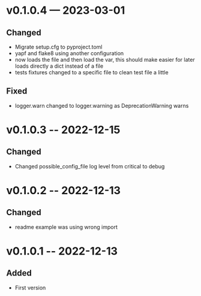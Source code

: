 
<a id='changelog-v0.1.0.4'></a>
# v0.1.0.4 — 2023-03-01

## Changed

- Migrate setup.cfg to pyproject.toml
- yapf and flake8 using another configuration
- now loads the file and then load the var, this should make easier for later loads directly a dict instead of a file
- tests fixtures changed to a specific file to clean test file a little

## Fixed

- logger.warn changed to logger.warning as DeprecationWarning warns

<a id='changelog-v0.1.0.3'></a>
# v0.1.0.3 -- 2022-12-15

## Changed

- Changed possible_config_file log level from critical to debug

<a id='changelog-v0.1.0.2'></a>
# v0.1.0.2 -- 2022-12-13

## Changed

- readme example was using wrong import

<a id='changelog-v0.1.0.1'></a>
# v0.1.0.1 -- 2022-12-13

## Added

- First version
